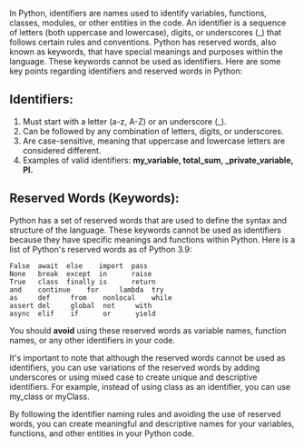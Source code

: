 In Python, identifiers are names used to identify variables, functions, classes, modules, or other entities in the code. An identifier is a sequence of letters (both uppercase and lowercase), digits, or underscores (_) that follows certain rules and conventions. Python has reserved words, also known as keywords, that have special meanings and purposes within the language. These keywords cannot be used as identifiers. Here are some key points regarding identifiers and reserved words in Python:

## Identifiers:

1. Must start with a letter (a-z, A-Z) or an underscore (_).
2. Can be followed by any combination of letters, digits, or underscores.
3. Are case-sensitive, meaning that uppercase and lowercase letters are considered different.
4. Examples of valid identifiers: <b>my_variable, total_sum, _private_variable, PI.</b>

## Reserved Words (Keywords):

Python has a set of reserved words that are used to define the syntax and structure of the language. These keywords cannot be used as identifiers because they have specific meanings and functions within Python. Here is a list of Python's reserved words as of Python 3.9:
```
False  await  else    import  pass
None   break  except  in      raise
True   class  finally is      return
and    continue    for     lambda  try
as     def     from    nonlocal    while
assert del     global  not     with
async  elif    if      or      yield
```
You should <b>avoid</b> using these reserved words as variable names, function names, or any other identifiers in your code.

It's important to note that although the reserved words cannot be used as identifiers, you can use variations of the reserved words by adding underscores or using mixed case to create unique and descriptive identifiers. For example, instead of using class as an identifier, you can use my_class or myClass.

By following the identifier naming rules and avoiding the use of reserved words, you can create meaningful and descriptive names for your variables, functions, and other entities in your Python code.
